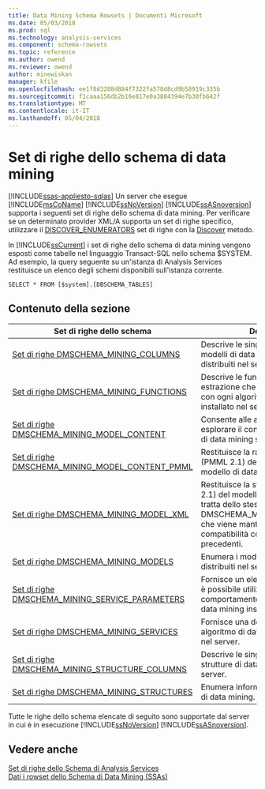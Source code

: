 ```yaml
---
title: Data Mining Schema Rowsets | Documenti Microsoft
ms.date: 05/03/2018
ms.prod: sql
ms.technology: analysis-services
ms.component: schema-rowsets
ms.topic: reference
ms.author: owend
ms.reviewer: owend
author: minewiskan
manager: kfile
ms.openlocfilehash: ee1f8d3288d884f7322fa578d8cd9b58919c335b
ms.sourcegitcommit: f1caaa156db2b16e817e0a3884394e7b30fb642f
ms.translationtype: MT
ms.contentlocale: it-IT
ms.lasthandoff: 05/04/2018
---
```

# <a name="data-mining-schema-rowsets"></a>Set di righe dello schema di data mining
[!INCLUDE[ssas-appliesto-sqlas](../../../includes/ssas-appliesto-sqlas.md)]
  Un server che esegue [!INCLUDE[msCoName](../../../includes/msconame-md.md)] [!INCLUDE[ssNoVersion](../../../includes/ssnoversion-md.md)] [!INCLUDE[ssASnoversion](../../../includes/ssasnoversion-md.md)] supporta i seguenti set di righe dello schema di data mining. Per verificare se un determinato provider XML/A supporta un set di righe specifico, utilizzare il [DISCOVER_ENUMERATORS](../../../analysis-services/schema-rowsets/xml/discover-enumerators-rowset.md) set di righe con la [Discover](../../../analysis-services/xmla/xml-elements-methods-discover.md) metodo.  
  
 In [!INCLUDE[ssCurrent](../../../includes/sscurrent-md.md)] i set di righe dello schema di data mining vengono esposti come tabelle nel linguaggio Transact-SQL nello schema $SYSTEM. Ad esempio, la query seguente su un'istanza di Analysis Services restituisce un elenco degli schemi disponibili sull'istanza corrente.  
  
```  
SELECT * FROM [$system].[DBSCHEMA_TABLES]  
```  
  
## <a name="in-this-section"></a>Contenuto della sezione  
  
|Set di righe dello schema|Description|  
|-------------------|-----------------|  
|[Set di righe DMSCHEMA_MINING_COLUMNS](../../../analysis-services/schema-rowsets/data-mining/dmschema-mining-columns-rowset.md)|Descrive le singole colonne di tutti i modelli di data mining definiti distribuiti nel server.|  
|[Set di righe DMSCHEMA_MINING_FUNCTIONS](../../../analysis-services/schema-rowsets/data-mining/dmschema-mining-functions-rowset.md)|Descrive le funzioni di stima e di estrazione che è possibile utilizzare con ogni algoritmo di data mining installato nel server.|  
|[Set di righe DMSCHEMA_MINING_MODEL_CONTENT](../../../analysis-services/schema-rowsets/data-mining/dmschema-mining-model-content-rowset.md)|Consente alle applicazioni client di esplorare il contenuto di un modello di data mining sottoposto a training.|  
|[Set di righe DMSCHEMA_MINING_MODEL_CONTENT_PMML](../../../analysis-services/schema-rowsets/data-mining/dmschema-mining-model-content-pmml-rowset.md)|Restituisce la rappresentazione XML (PMML 2.1) del contenuto del modello di data mining.|  
|[Set di righe DMSCHEMA_MINING_MODEL_XML](../../../analysis-services/schema-rowsets/data-mining/dmschema-mining-model-xml-rowset.md)|Restituisce la struttura XML (PMML 2.1) del modello di data mining. Si tratta dello stesso schema di DMSCHEMA_MINING_MODEL_PMML, che viene mantenuto per garantire la compatibilità con le versioni precedenti.|  
|[Set di righe DMSCHEMA_MINING_MODELS](../../../analysis-services/schema-rowsets/data-mining/dmschema-mining-models-rowset.md)|Enumera i modelli di data mining distribuiti nel server.|  
|[Set di righe DMSCHEMA_MINING_SERVICE_PARAMETERS](../../../analysis-services/schema-rowsets/data-mining/dmschema-mining-service-parameters-rowset.md)|Fornisce un elenco dei parametri che è possibile utilizzare per configurare il comportamento di ogni algoritmo di data mining installato nel server.|  
|[Set di righe DMSCHEMA_MINING_SERVICES](../../../analysis-services/schema-rowsets/data-mining/dmschema-mining-services-rowset.md)|Fornisce una descrizione di ogni algoritmo di data mining disponibile nel server.|  
|[Set di righe DMSCHEMA_MINING_STRUCTURE_COLUMNS](../../../analysis-services/schema-rowsets/data-mining/dmschema-mining-structure-columns-rowset.md)|Descrive le singole colonne di tutte le strutture di data mining distribuite nel server.|  
|[Set di righe DMSCHEMA_MINING_STRUCTURES](../../../analysis-services/schema-rowsets/data-mining/dmschema-mining-structures-rowset.md)|Enumera informazioni sulle strutture di data mining.|  
  
 Tutte le righe dello schema elencate di seguito sono supportate dal server in cui è in esecuzione [!INCLUDE[ssNoVersion](../../../includes/ssnoversion-md.md)] [!INCLUDE[ssASnoversion](../../../includes/ssasnoversion-md.md)].  
  
## <a name="see-also"></a>Vedere anche  
 [Set di righe dello Schema di Analysis Services](../../../analysis-services/schema-rowsets/analysis-services-schema-rowsets.md)   
 [Dati i rowset dello Schema di Data Mining &#40;SSAs&#41;](../../../analysis-services/data-mining/data-mining-schema-rowsets-ssas.md)  
  
  
